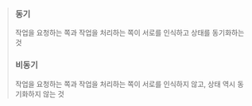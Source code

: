 > ### 동기
> 작업을 요청하는 쪽과 작업을 처리하는 쪽이 서로를 인식하고 상태를 동기화하는 것
> ### 비동기
> 작업을 요청하는 쪽과 작업을 처리하는 쪽이 서로를 인식하지 않고, 상태 역시 동기화하지 않는 것
